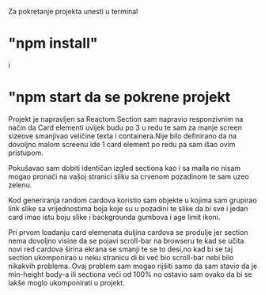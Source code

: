 Za pokretanje projekta unesti u terminal
# "npm install"
i
# "npm start da se pokrene projekt

Projekt je napravljen sa Reactom.Section sam napravio responzivnim na način da
Card elementi uvijek budu po 3 u redu te sam za manje screen sizeove smanjivao veličine
texta i containera.Nije bilo definirano da na dovoljno malom screenu ide 1 card element po redu
pa sam išao ovim pristupom.

Pokušavao sam dobiti identičan izgled sectiona kao i sa maila no nisam mogao pronaći na vašoj stranici
sliku sa crvenom pozadinom te sam uzeo zelenu.

Kod generiranja random cardova koristio sam objekte u kojima sam grupirao link slike sa vrijednostima boja koje su u pozadini te slike da bi sve i jedan card imao istu boju slike i backgrounda gumbova i age limit ikoni.

Pri prvom loadanju card elemenata duljina cardova se produlje jer section nema dovoljno visine da se pojavi scroll-bar na browseru te kad se učita novi red cardova širina ekrana se smanji te se to desi,no kad bi se taj section ukomponirao u neku stranicu di bi već bio scroll-bar nebi bilo nikakvih problema.
Ovaj problem sam mogao rijšiti samo da sam stavio da je min-height body-a ili sectiona veći od 100% no ostavio sam ovako da bi se lakše moglo ukomponirati u projekt.
